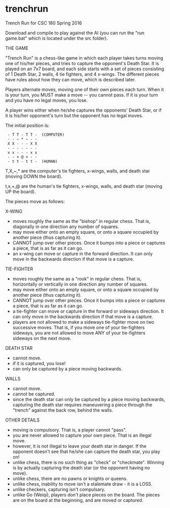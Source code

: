 # trenchrun
Trench Run for CSC 180 Spring 2016

Download and compile to play against the AI (you can run the "run game.bat" which is located under the src folder).

THE GAME

"Trench Run" is a chess-like game in which each player takes turns moving one
of his/her pieces, and tries to capture the opponent's Death Star.  It is
played on an 7x7 board, and each side starts with a set of pieces consisting
of 1 Death Star, 2 walls, 4 tie fighters, and 4 x-wings.  The different pieces
have rules about how they can move, which is described later.

Players alternate moves, moving one of their own pieces each turn.
When it is your turn, you MUST make a move -- you cannot pass.
If it is your turn and you have no legal moves, you lose.

A player wins either when he/she captures the opponents' Death Star,
or if it is his/her opponent's turn but the opponent has no legal moves.

The initial position is:

     - T T - T T -  (COMPUTER)
     - - ~ * ~ - -
     X X - - - X X
     - - - - - - -
     x x - - - x x
     - - + @ + - -
     - t t - t t -  (HUMAN)

   T,X,~,* are the computer's tie fighters, x-wings, walls, and death star
      (moving DOWN the board).

   t,x,+,@ are the human's tie fighters, x-wings, walls, and death star 
      (moving UP the board).

The pieces move as follows:

X-WING
- moves roughly the same as the "bishop" in regular chess. That is, diagonally in one direction any number of squares.
- may move either onto an empty square, or onto a square occupied by another piece (thus capturing it).
- CANNOT jump over other pieces.  Once it bumps into a piece or captures a piece, that is as far as it can go.
- an x-wing can move or capture in the forward direction. It can only move in the backwards direction if that move is a capture.

TIE-FIGHTER
- moves roughly the same as a "rook" in regular chess. That is, horizontally or vertically in one direction any number of squares.
- may move either onto an empty square, or onto a square occupied by another piece (thus capturing it).
- CANNOT jump over other pieces.  Once it bumps into a piece or captures a piece, that is as far as it can go.
- a tie-fighter can move or capture in the forward or sideways direction. It can only move in the backwards direction if that move is a capture.
- players are not allowed to make a sideways tie-fighter move on two successive moves.  That is, if you move one of your tie-fighters sideways, you are not allowed to move ANY of your tie-fighters sideways on the next move.

DEATH STAR
- cannot move.
- if it is captured, you lose!
- can only be captured by a piece moving backwards.

WALLS
- cannot move.
- cannot be captured.
- since the death star can only be captured by a piece moving backwards, capturing the death star requires maneuvering a piece through the "trench" against the back row, behind the walls.
    

OTHER DETAILS

- moving is compulsory.  That is, a player cannot "pass".
- you are never allowed to capture your own piece.  That is an illegal move.
- however, it is not illegal to leave your death star in danger.  If the opponent doesn't see that he/she can capture the death star, you play on!
- unlike chess, there is no such thing as "check" or "checkmate".  Winning is by actually capturing the death star (or the opponent having no move).
- unlike chess, there are no pawns or knights or queens.
- unlike chess, inability to move isn't a stalemate draw - it is a LOSS.
- unlike checkers, capturing isn't compulsary.
- unlike Go (Weiqi), players don't place pieces on the board. The pieces are on the board at the beginning, and are moved or captured.
